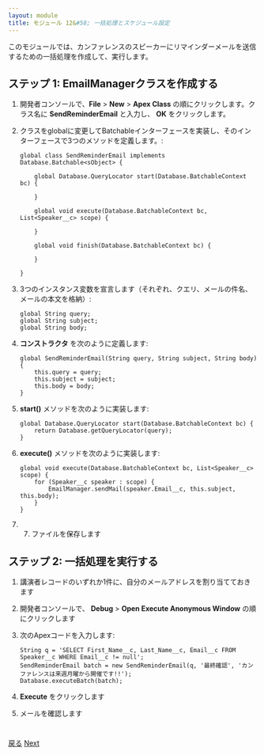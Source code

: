 ```yaml
---
layout: module
title: モジュール 12&#58; 一括処理とスケジュール設定
---
```

このモジュールでは、カンファレンスのスピーカーにリマインダーメールを送信するための一括処理を作成して、実行します。

## ステップ 1: EmailManagerクラスを作成する

1. 開発者コンソールで、**File** > **New** > **Apex Class** の順にクリックします。クラス名に **SendReminderEmail** と入力し、 **OK** をクリックします。

1. クラスをglobalに変更してBatchableインターフェースを実装し、そのインターフェースで3つのメソッドを定義します。:

    ```
    global class SendReminderEmail implements Database.Batchable<sObject> {

        global Database.QueryLocator start(Database.BatchableContext bc) {

        }

        global void execute(Database.BatchableContext bc, List<Speaker__c> scope) {

        }

        global void finish(Database.BatchableContext bc) {

        }

    }
    ```

1. 3つのインスタンス変数を宣言します（それぞれ、クエリ、メールの件名、メールの本文を格納）:

    ```
    global String query;
    global String subject;
    global String body;
    ```

1. **コンストラクタ** を次のように定義します:

    ```
    global SendReminderEmail(String query, String subject, String body) {
        this.query = query;
        this.subject = subject;
        this.body = body;
    }
    ```

1. **start()** メソッドを次のように実装します:

    ```
    global Database.QueryLocator start(Database.BatchableContext bc) {
        return Database.getQueryLocator(query);
    }
    ```

1. **execute()** メソッドを次のように実装します:

    ```
    global void execute(Database.BatchableContext bc, List<Speaker__c> scope) {
        for (Speaker__c speaker : scope) {
            EmailManager.sendMail(speaker.Email__c, this.subject, this.body);
        }
    }
    ```

1. 7.	ファイルを保存します


## ステップ 2: 一括処理を実行する

1. 講演者レコードのいずれか1件に、自分のメールアドレスを割り当てておきます

1. 開発者コンソールで、 **Debug** > **Open Execute Anonymous Window** の順にクリックします

1. 次のApexコードを入力します:

    ```
    String q = 'SELECT First_Name__c, Last_Name__c, Email__c FROM Speaker__c WHERE Email__c != null';
    SendReminderEmail batch = new SendReminderEmail(q, '最終確認', 'カンファレンスは来週月曜から開催です!!');
    Database.executeBatch(batch);
    ```

1. **Execute** をクリックします

1. メールを確認します


<div class="row" style="margin-top:40px;">
<div class="col-sm-12">
<a href="Testing.html" class="btn btn-default"><i class="glyphicon glyphicon-chevron-left"></i> 戻る</a>
<a href="next.html" class="btn btn-default pull-right">Next <i class="glyphicon glyphicon-chevron-right"></i></a>
</div>
</div>
